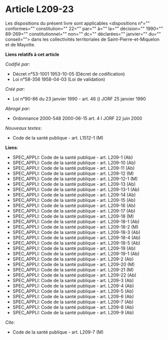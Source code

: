 # Article L209-23

Les dispositions du présent livre sont applicables <dispositions n°="" conformes="" constitution="" 22="" par="" à="" la=""
décision="" 1990="" 89-269="" constitutionnel="" non="" dc="" déclarées="" janvier="" du="" conseil=""> dans les
collectivités territoriales de Saint-Pierre-et-Miquelon et de Mayotte.

</dispositions>

**Liens relatifs à cet article**

_Codifié par_:

  - Décret n°53-1001 1953-10-05 (Décret de codification)
  - Loi n°58-356 1958-04-03 (Loi de validation)

_Créé par_:

  - Loi n°90-86 du 23 janvier 1990 - art. 46 () JORF 25 janvier 1990

_Abrogé par_:

  - Ordonnance 2000-548 2000-06-15 art. 4 I JORF 22 juin 2000

_Nouveaux textes_:

  - Code de la santé publique - art. L1512-1 (M)

**Liens**:

  - SPEC_APPLI: Code de la santé publique - art. L209-1 (Ab)
  - SPEC_APPLI: Code de la santé publique - art. L209-10 (Ab)
  - SPEC_APPLI: Code de la santé publique - art. L209-11 (Ab)
  - SPEC_APPLI: Code de la santé publique - art. L209-12 (M)
  - SPEC_APPLI: Code de la santé publique - art. L209-12-1 (M)
  - SPEC_APPLI: Code de la santé publique - art. L209-13 (Ab)
  - SPEC_APPLI: Code de la santé publique - art. L209-13-1 (Ab)
  - SPEC_APPLI: Code de la santé publique - art. L209-14 (Ab)
  - SPEC_APPLI: Code de la santé publique - art. L209-15 (Ab)
  - SPEC_APPLI: Code de la santé publique - art. L209-16 (Ab)
  - SPEC_APPLI: Code de la santé publique - art. L209-17 (Ab)
  - SPEC_APPLI: Code de la santé publique - art. L209-18 (M)
  - SPEC_APPLI: Code de la santé publique - art. L209-18-1 (Ab)
  - SPEC_APPLI: Code de la santé publique - art. L209-18-2 (M)
  - SPEC_APPLI: Code de la santé publique - art. L209-18-3 (Ab)
  - SPEC_APPLI: Code de la santé publique - art. L209-18-4 (Ab)
  - SPEC_APPLI: Code de la santé publique - art. L209-18-5 (Ab)
  - SPEC_APPLI: Code de la santé publique - art. L209-19 (Ab)
  - SPEC_APPLI: Code de la santé publique - art. L209-19-1 (Ab)
  - SPEC_APPLI: Code de la santé publique - art. L209-2 (Ab)
  - SPEC_APPLI: Code de la santé publique - art. L209-20 (M)
  - SPEC_APPLI: Code de la santé publique - art. L209-21 (M)
  - SPEC_APPLI: Code de la santé publique - art. L209-22 (Ab)
  - SPEC_APPLI: Code de la santé publique - art. L209-3 (Ab)
  - SPEC_APPLI: Code de la santé publique - art. L209-4 (Ab)
  - SPEC_APPLI: Code de la santé publique - art. L209-5 (Ab)
  - SPEC_APPLI: Code de la santé publique - art. L209-6 (Ab)
  - SPEC_APPLI: Code de la santé publique - art. L209-7 (Ab)
  - SPEC_APPLI: Code de la santé publique - art. L209-8 (Ab)
  - SPEC_APPLI: Code de la santé publique - art. L209-9 (Ab)

_Cite_:

  - Code de la santé publique - art. L209-7 (M)
